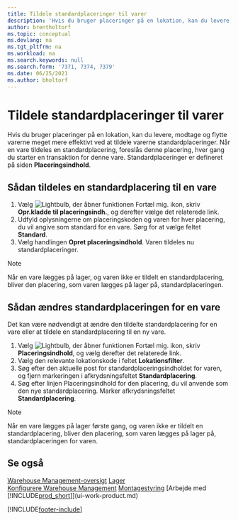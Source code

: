 ```yaml
---
title: Tildele standardplaceringer til varer
description: 'Hvis du bruger placeringer på en lokation, kan du levere, modtage og flytte varerne meget mere effektivt ved at tildele varerne standardplaceringer.'
author: brentholtorf
ms.topic: conceptual
ms.devlang: na
ms.tgt_pltfrm: na
ms.workload: na
ms.search.keywords: null
ms.search.form: '7371, 7374, 7379'
ms.date: 06/25/2021
ms.author: bholtorf
---
```

# Tildele standardplaceringer til varer
Hvis du bruger placeringer på en lokation, kan du levere, modtage og flytte varerne meget mere effektivt ved at tildele varerne standardplaceringer. Når en vare tildeles en standardplacering, foreslås denne placering, hver gang du starter en transaktion for denne vare. Standardplaceringer er defineret på siden **Placeringsindhold**.  

## Sådan tildeles en standardplacering til en vare
1.  Vælg ![Lightbulb, der åbner funktionen Fortæl mig.](media/ui-search/search_small.png "Fortæl mig, hvad du vil foretage dig") ikon, skriv **Opr.kladde til placeringsindh.**, og derefter vælge det relaterede link.  
2.  Udfyld oplysningerne om placeringskoden og varen for hver placering, du vil angive som standard for en vare. Sørg for at vælge feltet **Standard**.  
3.  Vælg handlingen **Opret placeringsindhold**. Varen tildeles nu standardplaceringer.  

> [!NOTE]  
>  Når en vare lægges på lager, og varen ikke er tildelt en standardplacering, bliver den placering, som varen lægges på lager på, standardplaceringen.  

## Sådan ændres standardplaceringen for en vare  
Det kan være nødvendigt at ændre den tildelte standardplacering for en vare eller at tildele en standardplacering til en ny vare.
1.  Vælg ![Lightbulb, der åbner funktionen Fortæl mig.](media/ui-search/search_small.png "Fortæl mig, hvad du vil foretage dig") ikon, skriv **Placeringsindhold**, og vælg derefter det relaterede link.  
2.  Vælg den relevante lokationskode i feltet **Lokationsfilter**.  
3.  Søg efter den aktuelle post for standardplaceringsindholdet for varen, og fjern markeringen i afkrydsningsfeltet **Standardplacering**.  
4.  Søg efter linjen Placeringsindhold for den placering, du vil anvende som den nye standardplacering. Marker afkrydsningsfeltet **Standardplacering**.  

> [!NOTE]  
>  Når en vare lægges på lager første gang, og varen ikke er tildelt en standardplacering, bliver den placering, som varen lægges på lager på, standardplaceringen for varen.  

## Se også  
[Warehouse Management-oversigt](design-details-warehouse-management.md)
[Lager](inventory-manage-inventory.md)  
[Konfigurere Warehouse Management](warehouse-setup-warehouse.md) 
[Montagestyring](assembly-assemble-items.md)
[Arbejde med [!INCLUDE[prod_short](includes/prod_short.md)]](ui-work-product.md)


[!INCLUDE[footer-include](includes/footer-banner.md)]
